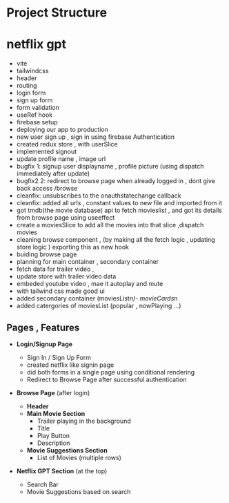 # Project Structure


# netflix gpt
- vite
- tailwindcss
- header
- routing
- login form
- sign up form
- form validation 
- useRef hook
- firebase setup
- deploying our app to production
- new user sign up , sign in using firebase Authentication
- created redux store , with userSlice 
- implemented signout
- update profile name , image url
- bugfix 1: signup user displayname , profile picture (using dispatch immediately after update)
- bugfix2 2: redirect to browse page when already logged in , dont give back access /browse
- cleanfix: unsubscribes to the onauthstatechange callback
- cleanfix: added all urls , constant values to new file and imported from it
- got tmdb(the movie database) api to fetch movieslist , and got its details from browse page using useeffect
- create a moviesSlice to add all the movies into that slice ,dispatch movies 
- cleaning browse component , (by making all the fetch logic , updating store logic ) exporting this as new hook 
- buiding browse page 
- planning for main container , secondary container
- fetch data for trailer video ,
- update store with trailer video data
- embeded youtube video , mae it autoplay and mute 
- with tailwind css made good ui
- added secondary container (moviesList*n)- movieCards*n
- added catergories of moviesList (popular , nowPlaying ...)

## Pages , Features

- **Login/Signup Page**
  - Sign In / Sign Up Form
  - created netflix like signin page
  - did both forms in a single page using conditional rendering
  - Redirect to Browse Page after successful authentication

- **Browse Page** (after login)
  - **Header**
  - **Main Movie Section**
    - Trailer playing in the background
    - Title
    - Play Button
    - Description
  - **Movie Suggestions Section**
    - List of Movies (multiple rows)

- **Netflix GPT Section** (at the top)
  - Search Bar
  - Movie Suggestions based on search
